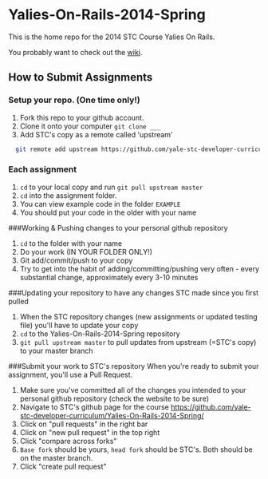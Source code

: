 Yalies-On-Rails-2014-Spring
=====================

This is the home repo for the 2014 STC Course Yalies On Rails.

You probably want to check out the [wiki](http://github.com/yale-stc-developer-curriculum/Yalies-On-Rails-2014-Spring/wiki).

## How to Submit Assignments

### Setup your repo. (One time only!)
1. Fork this repo to your github account.
2. Clone it onto your computer `git clone ___`
3. Add STC's copy as a remote called 'upstream'

```bash
  git remote add upstream https://github.com/yale-stc-developer-curriculum/Yalies-On-Rails-2014-Spring.git
```

### Each assignment

1. ```cd``` to your local copy and run ```git pull upstream master```
2. `cd` into the assignment folder.
3. You can view example code in the folder `EXAMPLE`
3. You should put your code in the older with your name

###Working & Pushing changes to your personal github repository
1. `cd` to the folder with your name
4. Do your work (IN YOUR FOLDER ONLY!)
5. Git add/commit/push to your copy
3. Try to get into the habit of adding/committing/pushing very often -
   every substantial change, approximately every 3-10 minutes

###Updating your repository to have any changes STC made since you first pulled
1. When the STC repository changes (new assignments or updated testing file) you'll have to update your copy
1. `cd` to the Yalies-On-Rails-2014-Spring repository
2. `git pull upstream master` to pull updates from upstream (=STC's copy) to your master branch

###Submit your work to STC's repository
When you're ready to submit your assignment, you'll use a Pull Request.
1. Make sure you've committed all of the changes you intended to your
   personal github repository (check the website to be sure)
2. Navigate to STC's github page for the course https://github.com/yale-stc-developer-curriculum/Yalies-On-Rails-2014-Spring/
3. Click on "pull requests" in the right bar
4. Click on "new pull request" in the top right
5. Click "compare across forks"
6. `Base fork` should be yours, `head fork` should be STC's. Both should be
   on the master branch.
7. Click "create pull request"

